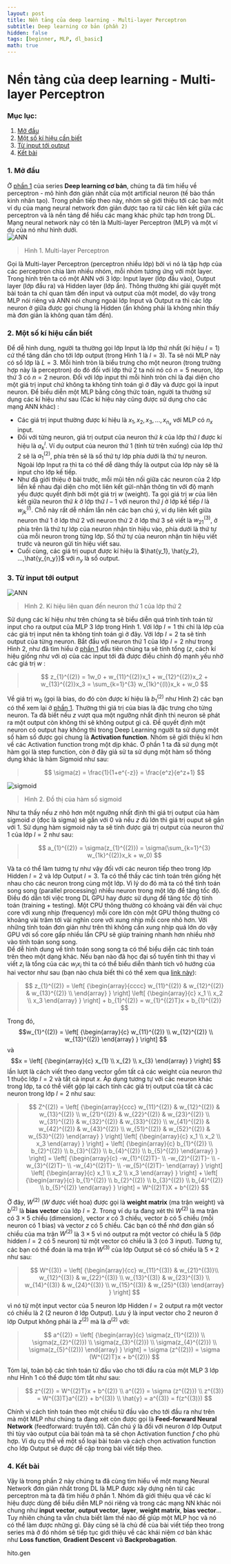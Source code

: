 ```yaml
---
layout: post
title: Nền tảng của deep learning - Multi-layer Perceptron
subtitle: Deep learning cơ bản (phần 2)
hidden: false
tags: [beginner, MLP, dl_basic]
math: true
---
```


# Nền tảng của deep learning - Multi-layer Perceptron
### Mục lục:
1. [Mở đầu](#intro)
2. [Một số kí hiệu cần biết](#notation )
3. [Từ input tới output ](#forward)
4. [Kết bài](#conclusion)


### 1. Mở đầu <a name="intro"></a>
Ở [phần 1](https://dlapplications.github.io/2018-06-11-perceptron/) của series **Deep learning cơ bản**, chúng ta đã tìm hiểu về perceptron - mô hình đơn giản nhất của một artificial neuron (tế bào thần kinh nhân tạo). Trong phần tiếp theo này, nhóm sẽ giới thiệu tới các bạn một ví dụ của mạng neural network đơn giản được tạo ra từ các liên kết giữa các perceptron và là nền tảng để hiểu các mạng khác phức tạp hơn trong DL. Mạng neural network này có tên là Multi-layer Perceptron (MLP) và một ví dụ của nó như hình dưới.<br/>
![ANN](/img/20180611/ANN.jpg) 
> Hình 1. Multi-layer Perceptron

Gọi là Multi-layer Perceptron (perceptron nhiều lớp) bởi vì nó là tập hợp của các perceptron chia làm nhiều nhóm, mỗi nhóm tương ứng với một layer. Trong hình trên ta có một ANN với 3 lớp: Input layer (lớp đầu vào), Output layer (lớp đầu ra) và Hidden layer (lớp ẩn). Thông thường khi giải quyết một bài toán ta chỉ quan tâm đến input và output của một model, do vậy trong MLP nói riêng và ANN nói chung ngoài lớp Input và Output ra thì các lớp neuron ở giữa được gọi chung là Hidden (ẩn không phải là không nhìn thấy mà đơn giản là không quan tâm đến). 

### 2. Một số kí hiệu cần biết <a name="notation"></a>

<!-- TODO: A nghĩ thêm một hình của Perceptron, input+output là gì. Kí hiệu như thế nào. Sau đấy mở rộng ra cho ANN trong bài thì sẽ dễ hiểu hơn. Đoạn này chỉ cần giới thiệu kí hiệu sử dụng trong công thưc tính input, output của một là đủ rồi.  -->
Để dễ hình dung, người ta thường gọi lớp Input là lớp thứ nhất (kí hiệu $l=1$) cứ thế tăng dần cho tới lớp output (trong Hình 1 là $l=3$). Ta sẽ nói MLP này có số lớp là $L=3$. Mỗi hình tròn là biểu trưng cho một neuron (trong trường hợp này là perceptron) do đó đối với lớp thứ 2 ta nói nó có $n=5$ neuron, lớp thứ 3 có $n=2$ neuron. Đối với lớp input thì mỗi hình tròn chỉ là đại diện cho một giá trị input chứ không ta không tính toán gì ở đây và được gọi là input neuron. Để biểu diễn một MLP bằng công thức toán, người ta thường sử dụng các kí hiệu như sau (Các kí hiệu này cũng được sử dụng cho các mạng ANN khác) :
+ Các giá trị input thường được kí hiệu là $x_1, x_2, x_3, ..., x_{n_x}$ với MLP có $n_x$ input. 
+ Đối với từng neuron, giá trị output của neuron thứ $k$ của lớp thứ $l$ được kí hiệu là $a_{k}^{l}$. Ví dụ output của neuron thứ 1 (tính từ trên xuống) của lớp thứ 2 sẽ là $a_{1}^{(2)}$, phía trên sẽ là số thứ tự lớp phía dưới là thứ tự neuron. Ngoài lớp Input ra thì ta có thể dễ dàng thấy là output của lớp này sẽ là input cho lớp kế tiếp.
+ Như đã giới thiệu ở bài trước, mỗi mũi tên nối giữa các neuron của 2 lớp liền kề nhau đại diện cho một liên kết gửi-nhận thông tin với độ mạnh yếu được quyết định bởi một giá trị $w$ (weight). Ta gọi giá trị $w$ của liên kết giữa neuron thứ $k$ ở lớp thứ $l-1$ với neuron thứ $j$ ở lớp kế tiếp $l$ là $w_{jk}^{(l)}$. Chỗ này rất dễ nhầm lẫn nên các bạn chú ý, ví dụ liên kết giữa neuron thứ 1 ở lớp thứ 2 với neuron thứ 2 ở lớp thứ 3 sẽ viết là $w_{21}^{(3)}$, ở phía trên là thứ tự lớp của neuron nhận tín hiệu vào, phía dưới là thứ tự của mỗi neuron trong từng lớp. Số thứ tự của neuron nhận tín hiệu viết trước và neuron gửi tín hiệu viết sau.  
+ Cuối cùng, các giá trị ouput được kí hiệu là $\hat{y_1}, \hat{y_2}, ...,\hat{y_{n_y}}$ với $n_y$ là số output.

### 3. Từ input tới output <a name="forward"></a>
![ANN](/img/20180615/MLP.png) 
> Hình 2. Kí hiệu liên quan đến neuron thứ 1 của lớp thứ 2

Sử dụng các kí hiệu như trên chúng ta sẽ biểu diễn quá trình tính toán từ input cho ra output của MLP 3 lớp trong Hình 1. Với lớp $l=1$ thì chỉ là lớp của các giá trị input nên ta không tính toán gì ở đây. Với lớp $l=2$ ta sẽ tính output của từng neuron. Bắt đầu với neuron thứ 1 của lớp $l=2$ như trong Hình 2, như đã tìm hiểu ở [phần 1](https://dlapplications.github.io/2018-06-11-perceptron/) đầu tiên chúng ta sẽ tính tổng ($z$, cách kí hiệu giống như với $a$) của các input tới đã được điều chỉnh độ mạnh yếu nhờ các giá trị $w$ :

>$$
z_{1}^{(2)} = 1w_0 + w_{11}^{(2)}x_1 + w_{12}^{(2)}x_2 + w_{13}^{(2)}x_3 = \sum_{k=1}^{3} w_{1k}^{(l)}x_k + w_0
$$ 

Về giá trị $w_0$ (gọi là bias, do đó còn được kí hiệu là $b_{1}^{(2)}$ như Hình 2) các bạn có thể xem lại ở [phần 1](https://dlapplications.github.io/2018-06-11-perceptron/). Thường thì giá trị của bias là đặc trưng cho từng neuron. Ta đã biết nếu $z$ vượt qua một ngưỡng nhất định thì neuron sẽ phát ra một output còn không thì sẽ không output gì cả. Để quyết định một neuron có output hay không thì trong Deep Learning người ta sử dụng một số hàm số được gọi chung là **Activation function**. Nhóm sẽ giới thiệu kĩ hơn về các Activation function trong một dịp khác. Ở phần 1 ta đã sử dụng một hàm gọi là step function, còn ở đây giả sử ta sử dụng một hàm số thông dụng khác là hàm Sigmoid như sau:
>$$
\sigma(z) = \frac{1}{1+e^{-z}} = \frac{e^z}{e^z+1}
$$  

<!-- TODO: rõ ràng mỗi perceptron sẽ được activate bởi function như thế này. Nên những chi tiết về activate function cần phải ở phần 1 chứ không phải phần 2. -->

![sigmoid](/img/20180615/sigmoid.png)<br/>
> Hình 2. Đồ thị của hàm số sigmoid 

Như ta thấy nếu $z$ nhỏ hơn một ngưỡng nhất định thì giá trị output của hàm sigmoid $\sigma$ (đọc là sigma) sẽ gần với 0 và nếu $z$ đủ lớn thì giá trị ouput sẽ gần với 1. Sử dụng hàm sigmoid này ta sẽ tính được giá trị output của neuron thứ 1 của lớp $l=2$ như sau:

>$$
a_{1}^{(2)} = \sigma(z_{1}^{(2)}) = \sigma(\sum_{k=1}^{3} w_{1k}^{(2)}x_k + w_0)
$$

Và ta có thể làm tương tự như vậy đối với các neuron tiếp theo trong lớp Hidden $l=2$ và lớp Output $l=3$. Ta có thể thấy các tính toán trên giống hệt nhau cho các neuron trong cùng một lớp. Vì lý do đó mà ta có thể tính toán song song (parallel processing) nhiều neuron trong một lớp để tăng tốc độ. Điều đó dẫn tới việc trong DL GPU hay được sử dụng để tăng tốc độ tính toán (training + testing). Một CPU thông thường có khoảng vài đến vài chục core với xung nhịp (frequency) mỗi core lớn còn một GPU thông thường có khoảng vài trăm tới vài nghìn core với xung nhịp mỗi core nhỏ hơn. Với những tính toán đơn giản như trên thì không cần xung nhịp quá lớn do vậy GPU với số core gấp nhiều lần CPU sẽ giúp training nhanh hơn nhiều nhờ vào tính toán song song.<br/>
Để dễ hình dung về tính toán song song ta có thể biểu diễn các tính toán trên theo một dạng khác. Nếu bạn nào đã học đại số tuyến tính thì thay vì viết $z_i$ là tổng của các $w_ix_i$ thì ta có thể biểu diễn thành tích vô hướng của hai vector như sau (bạn nào chưa biết thì có thể xem qua [link này](https://vi.wikipedia.org/wiki/T%C3%ADch_v%C3%B4_h%C6%B0%E1%BB%9Bng)):<br/>
>$$
  z_{1}^{(2)} =  
  \left[ {\begin{array}{cccc}
   w_{11}^{(2)} & w_{12}^{(2)} & w_{13}^{(2)} \\
  \end{array} } \right]
  \left[ {\begin{array}{c}
   x_1 \\
   x_2 \\
   x_3 
  \end{array} } \right] + b_{1}^{(2)}
  = w_{1}^{(2)T}x + b_{1}^{(2)}
$$

Trong đó, 
$$w_{1}^{(2)} = 
    \left[ {\begin{array}{c}
    w_{11}^{(2)} \\
    w_{12}^{(2)} \\
    w_{13}^{(2)}
    \end{array} } \right]
$$
và 
$$x = 
    \left[ {\begin{array}{c}
    x_{1} \\ x_{2} \\ x_{3}
    \end{array} } \right]
$$
lần lượt là cách viết theo dạng vector gồm tất cả các weight của neuron thứ 1 thuộc lớp $l=2$ và tất cả input $x$. Áp dụng tương tự với các neuron khác trong lớp, ta có thể viết gộp lại cách tính các giá trị output của tất cả các neuron trong lớp $l=2$ như sau:
>$$
    Z^{(2)} = 
        \left[ {\begin{array}{ccc}
        w_{11}^{(2)} & w_{12}^{(2)} & w_{13}^{(2)} \\
        w_{21}^{(2)} & w_{22}^{(2)} & w_{23}^{(2)} \\
        w_{31}^{(2)} & w_{32}^{(2)} & w_{33}^{(2)} \\
        w_{41}^{(2)} & w_{42}^{(2)} & w_{43}^{(2)} \\
        w_{51}^{(2)} & w_{52}^{(2)} & w_{53}^{(2)} 
        \end{array} } \right]
        \left[ {\begin{array}{c}
        x_1 \\
        x_2 \\
        x_3 
        \end{array} } \right] + 
        \left[ {\begin{array}{c}
        b_{1}^{(2)}  \\
        b_{2}^{(2)}  \\
        b_{3}^{(2)}  \\
        b_{4}^{(2)}  \\
        b_{5}^{(2)} 
        \end{array} } \right]
        = \left[ {\begin{array}{c}
        -w_{1}^{(2)T}- \\ 
        -w_{2}^{(2)T}- \\ 
        -w_{3}^{(2)T}- \\
        -w_{4}^{(2)T}- \\
        -w_{5}^{(2)T}- 
        \end{array} } \right]
        \left[ {\begin{array}{c}
        x_1 \\
        x_2 \\
        x_3 
        \end{array} } \right] +
        \left[ {\begin{array}{c}
        b_{1}^{(2)}  \\
        b_{2}^{(2)}  \\
        b_{3}^{(2)}  \\
        b_{4}^{(2)}  \\
        b_{5}^{(2)}   
        \end{array} } \right] 
        = W^{(2)T}X + b^{(2)}
$$

Ở đây, $W^{(2)}$ ($W$ được viết hoa) được gọi là **weight matrix** (ma trận weight) và $b^{(2)}$ là **bias vector** của lớp $l=2$. Trong ví dụ ta đang xét thì $W^{(2)}$ là ma trận có $3\times 5$ chiều (dimension), vector $x$ có 3 chiều, vector $b$ có 5 chiều (mỗi neuron có 1 bias) và vector $z$ có 5 chiều. Các bạn có thể nhớ đơn giản số chiều của ma trận $W^{(2)}$ là $3\times 5$ vì nó output ra một vector có chiều là 5 (lớp hidden $l=2$ có 5 neuron) từ một vector có chiều là 3 (có 3 input). Tương tự, các bạn có thể đoán là ma trận $W^{(3)}$ của lớp Output sẽ có số chiều là $5\times 2$ như sau: 
>$$
W^{(3)} = \left[ {\begin{array}{cc}
        w_{11}^{(3)} & w_{21}^{(3)}\\ 
        w_{12}^{(3)} & w_{22}^{(3)} \\ 
        w_{13}^{(3)} & w_{23}^{(3)} \\
        w_{14}^{(3)} & w_{24}^{(3)} \\
        w_{15}^{(3)} & w_{25}^{(3)} 
\end{array} } \right]
$$

vì nó từ một input vector của 5 neuron lớp Hidden $l=2$ output ra một vector có chiều là 2 (2 neuron ở lớp Output). Lưu ý là input vector cho 2 neuron ở lớp Output không phải là $z^{(2)}$ mà là $a^{(2)}$ với: <br/>
>$$
a^{(2)} = \left[ {\begin{array}{c}
        \sigma(z_{1}^{(2)})  \\
        \sigma(z_{2}^{(2)})  \\
        \sigma(z_{3}^{(2)})  \\
        \sigma(z_{4}^{(2)})  \\
        \sigma(z_{5}^{(2)})   
        \end{array} } \right]
        =  \sigma (z^{(2)}) = \sigma (W^{(2)T}x + b^{(2)})
$$

Tóm lại, toàn bộ các tính toán từ đầu vào cho tới đầu ra của một MLP 3 lớp như Hình 1 có thể được tóm tắt như sau:
>$$
z^{(2)} = W^{(2)T}x + b^{(2)} \\ a^{(2)} = \sigma (z^{(2)}) \\
z^{(3)} = W^{(3)T}a^{(2)} + b^{(3)} \\ \hat{y} = a^{(3)} = f(z^{(3)}) 
$$

Chính vì cách tính toán theo một chiều từ đầu vào cho tới đầu ra như trên mà một MLP như chúng ta đang xét còn được gọi là **Feed-forward Neural Network** (feedforward: truyền tới). 
Cần chú ý là đối với neuron ở lớp Output thì tùy vào output của bài toán mà ta sẽ chọn Activation function $f$ cho phù hợp. Ví dụ cụ thể về một số loại bài toán và cách chọn activation function cho lớp Output sẽ được đề cập trong bài viết tiếp theo. 

### 4. Kết bài <a name="conclusion"></a>
Vậy là trong phần 2 này chúng ta đã cùng tìm hiểu về một mạng Neural Network đơn giản nhất trong DL là MLP được xây dựng nên từ các perceptron mà ta đã tìm hiểu ở phần 1. Nhóm đã giới thiệu qua về các kí hiệu được dùng để biểu diễn MLP nói riêng và trong các mạng NN khác nói chung như **input vector**, **output vector**, **layer**, **weight matrix**, **bias vector**... Tuy nhiên chúng ta vẫn chưa biết làm thế nào để giúp một MLP học và nó có thể làm được những gì. Đây cũng sẽ là chủ đề của bài viết tiếp theo trong series mà ở đó nhóm sẽ tiếp tục giới thiệu về các khái niệm cơ bản khác như **Loss function**, **Gradient Descent** và **Backprobagation**.

hito.gen





